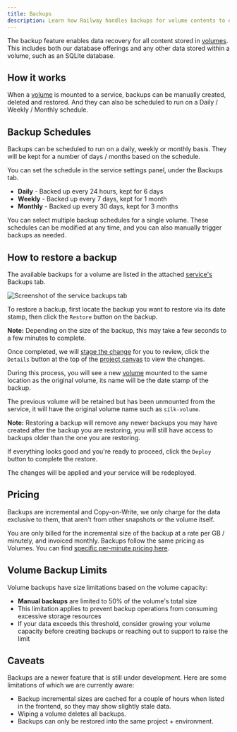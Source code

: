 ```yaml
---
title: Backups
description: Learn how Railway handles backups for volume contents to ensure data safety and recovery.
---
```


The backup feature enables data recovery for all content stored in [volumes](/reference/volumes). This includes both our database offerings and any other data stored within a volume, such as an SQLite database.

## How it works

When a [volume](/reference/volumes) is mounted to a service, backups can be manually created, deleted and restored. And they can also be scheduled to run on a Daily / Weekly / Monthly schedule.

## Backup Schedules

Backups can be scheduled to run on a daily, weekly or monthly basis. They will be kept for a number of days / months based on the schedule.

You can set the schedule in the service settings panel, under the Backups tab.

- **Daily** - Backed up every 24 hours, kept for 6 days
- **Weekly** - Backed up every 7 days, kept for 1 month
- **Monthly** - Backed up every 30 days, kept for 3 months

You can select multiple backup schedules for a single volume. These schedules can be modified at any time, and you can also manually trigger backups as needed.

## How to restore a backup

The available backups for a volume are listed in the attached [service's](/overview/the-basics#services) Backups tab.

<Image src="https://res.cloudinary.com/railway/image/upload/v1737785142/docs/the-basics/backups_fdx09o.png"
alt="Screenshot of the service backups tab"
layout="responsive"
width={1365} height={765} quality={100} />

To restore a backup, first locate the backup you want to restore via its date stamp, then click the `Restore` button on the backup.

**Note:** Depending on the size of the backup, this may take a few seconds to a few minutes to complete.

Once completed, we will [stage the change](/guides/staged-changes) for you to review, click the `Details` button at the top of the [project canvas](/overview/the-basics#project--project-canvas) to view the changes.

During this process, you will see a new [volume](/overview/the-basics#volumes) mounted to the same location as the original volume, its name will be the date stamp of the backup.

The previous volume will be retained but has been unmounted from the service, it will have the original volume name such as `silk-volume`.

**Note:** Restoring a backup will remove any newer backups you may have created after the backup you are restoring, you will still have access to backups older than the one you are restoring.

If everything looks good and you're ready to proceed, click the `Deploy` button to complete the restore.

The changes will be applied and your service will be redeployed.


## Pricing

Backups are incremental and Copy-on-Write, we only charge for the data exclusive to them, that aren't from other snapshots or the volume itself.

You are only billed for the incremental size of the backup at a rate per GB / minutely, and invoiced monthly. Backups follow the same pricing as Volumes. You can find [specific per-minute pricing here](/reference/pricing/plans#resource-usage-pricing).

## Volume Backup Limits

Volume backups have size limitations based on the volume capacity:

- **Manual backups** are limited to 50% of the volume's total size
- This limitation applies to prevent backup operations from consuming excessive storage resources
- If your data exceeds this threshold, consider growing your volume capacity before creating backups or reaching out to support to raise the limit

## Caveats

Backups are a newer feature that is still under development. Here are some limitations of which we are currently aware:

- Backup incremental sizes are cached for a couple of hours when listed in the frontend, so they may show slightly stale data.
- Wiping a volume deletes all backups.
- Backups can only be restored into the same project + environment.

